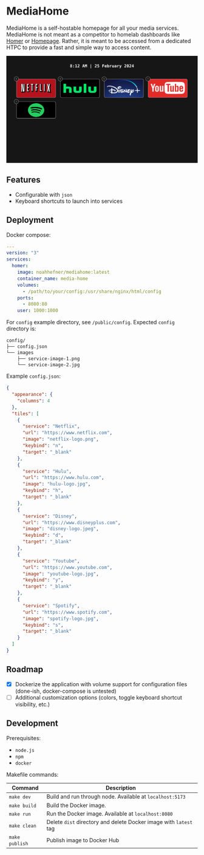 # MediaHome

MediaHome is a self-hostable homepage for all your media services. MediaHome is not meant as a competitor to homelab dashboards like [Homer](https://github.com/bastienwirtz/homer) or [Homepage](https://github.com/gethomepage/homepage). Rather, it is meant to be accessed from a dedicated HTPC to provide a fast and simple way to access content.

![screenshot](./screenshot.png)

## Features

- Configurable with `json`
- Keyboard shortcuts to launch into services

## Deployment

Docker compose:

```yml
---
version: "3"
services:
  homer:
    image: noahhefner/mediahome:latest
    container_name: media-home
    volumes:
      - /path/to/your/config:/usr/share/nginx/html/config
    ports:
      - 8080:80
    user: 1000:1000
```

For `config` example directory, see `/public/config`. Expected `config` directory is:

```
config/
├── config.json
└── images
    ├── service-image-1.png
    └── service-image-2.jpg
```

Example `config.json`:

```json
{
  "appearance": {
    "columns": 4
  },
  "tiles": [
    {
      "service": "Netflix",
      "url": "https://www.netflix.com",
      "image": "netflix-logo.png",
      "keybind": "n",
      "target": "_blank"
    },
    {
      "service": "Hulu",
      "url": "https://www.hulu.com",
      "image": "hulu-logo.jpg",
      "keybind": "h",
      "target": "_blank"
    },
    {
      "service": "Disney",
      "url": "https://www.disneyplus.com",
      "image": "disney-logo.jpeg",
      "keybind": "d",
      "target": "_blank"
    },
    {
      "service": "Youtube",
      "url": "https://www.youtube.com",
      "image": "youtube-logo.jpg",
      "keybind": "y",
      "target": "_blank"
    },
    {
      "service": "Spotify",
      "url": "https://www.spotify.com",
      "image": "spotify-logo.jpg",
      "keybind": "s",
      "target": "_blank"
    }
  ]
}
```

## Roadmap

- [X] Dockerize the application with volume support for configuration files (done-ish, docker-compose is untested)
- [ ] Additional customization options (colors, toggle keyboard shortcut visibility, etc.)

## Development

Prerequisites:

- `node.js`
- `npm`
- `docker`

Makefile commands:

| Command | Description |
|---------|-------------|
| `make dev` | Build and run through node. Available at `localhost:5173` |
| `make build` | Build the Docker image. |
| `make run` | Run the Docker image. Available at `localhost:8080` |
| `make clean` | Delete `dist` directory and delete Docker image with `latest` tag |
| `make publish` | Publish image to Docker Hub |
